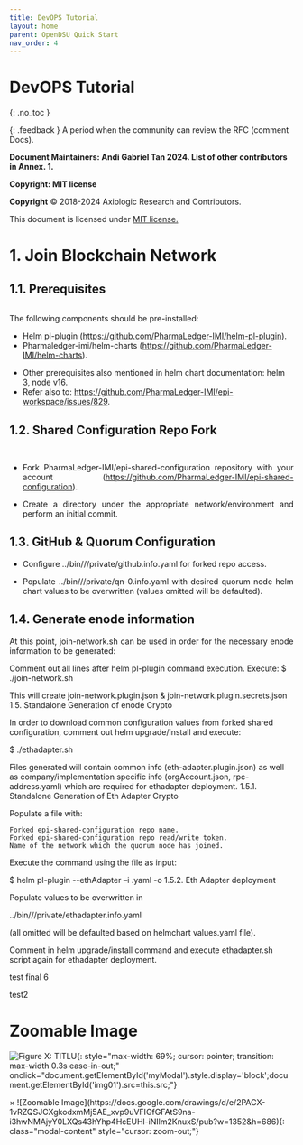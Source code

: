 ```yaml
---
title: DevOPS Tutorial 
layout: home
parent: OpenDSU Quick Start
nav_order: 4
---
```



# DevOPS Tutorial
{: .no_toc }

{: .feedback }
A period when the community can review the RFC (comment Docs).



**Document Maintainers: Andi Gabriel Tan 2024. List of other contributors in Annex. 1.**

**Copyright: MIT license**

 **Copyright** © 2018-2024 Axiologic Research and Contributors.

This document is licensed under [MIT license.](https://en.wikipedia.org/wiki/MIT_License)


# 1. Join Blockchain Network
## 1.1. Prerequisites

<div style="text-align:center;">
    <img alt="" src="https://docs.google.com/drawings/d/e/2PACX-1vQXzEuurQpzSmpHvjVQ55qP09jC4-53iSwucI6tL2my7qSW60k0L_wNSNVM7KfaGNmUFNzZIUhyUEJJ/pub?w=3197&h=951" class="imgMain" style="max-width: 100%; margin-left: 0px;"/>
    <p><b></b></p>
</div>

<p style='text-align: justify;'>The following components should be pre-installed:</p>

* Helm pl-plugin (<a href="https://github.com/PharmaLedger-IMI/helm-pl-plugin">https://github.com/PharmaLedger-IMI/helm-pl-plugin</a>).
* Pharmaledger-imi/helm-charts (<a href="https://github.com/PharmaLedger-IMI/helm-charts">https://github.com/PharmaLedger-IMI/helm-charts</a>).


- Other prerequisites also mentioned in helm chart documentation: helm 3, node v16.
- Refer also to: https://github.com/PharmaLedger-IMI/epi-workspace/issues/829.

## 1.2. Shared Configuration Repo Fork

<div style="text-align:center;">
    <img alt="" src="https://docs.google.com/drawings/d/e/2PACX-1vRZQSJCXgkodxmMj5AE_xvp9uVFIGfGFAtS9na-i3hwNMAjyY0LXQs43hYhp4HcEUHl-iNIlm2KnuxS/pub?w=1352&h=686" class="imgMain" style="max-width: 100%; margin-left: 0px;"/>
    <p><b></b></p>
</div>


<div style="text-align:center;">
    <img alt="" src="https://docs.google.com/drawings/d/e/2PACX-1vTkMe3YMQ6rziFepuCpvRWBQXiRRnkKUHyO5sF08wBR04VuxCStRf_p0t7G-eqfVcDPxIcD_F8qkdoC/pub?w=1565&h=779" class="imgMain" style="max-width: 100%; margin-left: 0px;"/>
    <p><b></b></p>
</div>


- <p style='text-align: justify;'>Fork PharmaLedger-IMI/epi-shared-configuration repository with your account   (<a href="https://github.com/PharmaLedger-IMI/epi-shared-configuration">https://github.com/PharmaLedger-IMI/epi-shared-configuration</a>).</p>
- <p style='text-align: justify;'>Create a directory under the appropriate network/environment and perform an initial commit.</p>

## 1.3. GitHub & Quorum Configuration

- <p style='text-align: justify;'>Configure ../bin/<company>/<network>/private/github.info.yaml for forked repo access.</p>
- <p style='text-align: justify;'>Populate ../bin/<company>/<network>/private/qn-0.info.yaml with desired quorum node helm chart values to be overwritten (values omitted will be defaulted).</p>

## 1.4. Generate enode information

<p style='text-align: justify;'>At this point, join-network.sh can be used in order for the necessary enode information to be generated:
</p>
    Comment out all lines after helm pl-plugin command execution.
    Execute: $ ./join-network.sh <company-name>

This  will create join-network.plugin.json & join-network.plugin.secrets.json
1.5. Standalone Generation of enode Crypto

In order to download common configuration values from forked shared configuration, comment out helm upgrade/install and execute:

$ ./ethadapter.sh <company>

Files generated will contain common info (eth-adapter.plugin.json) as well as company/implementation specific info (orgAccount.json, rpc-address.yaml) which are required for ethadapter deployment.
1.5.1. Standalone Generation of Eth Adapter Crypto

Populate a file with:

    Forked epi-shared-configuration repo name.
    Forked epi-shared-configuration repo read/write token.
    Name of the network which the quorum node has joined.

Execute the command using the file as input:

$ helm pl-plugin --ethAdapter –i <filename>.yaml -o
1.5.2. Eth Adapter deployment

Populate values to be overwritten in

../bin/<company>/<network>/private/ethadapter.info.yaml

 (all omitted will be defaulted based on helmchart values.yaml file).


Comment in helm upgrade/install command and execute ethadapter.sh script again for ethadapter deployment.



test final 6


test2

# Zoomable Image

![Figure X: TITLU](https://docs.google.com/drawings/d/e/2PACX-1vRZQSJCXgkodxmMj5AE_xvp9uVFIGfGFAtS9na-i3hwNMAjyY0LXQs43hYhp4HcEUHl-iNIlm2KnuxS/pub?w=1352&h=686){: style="max-width: 69%; cursor: pointer; transition: max-width 0.3s ease-in-out;" onclick="document.getElementById('myModal').style.display='block';document.getElementById('img01').src=this.src;"}

<!-- The Modal -->
<div id="myModal" class="modal" onclick="this.style.display='none'">
  <span class="close">&times;</span>
  ![Zoomable Image](https://docs.google.com/drawings/d/e/2PACX-1vRZQSJCXgkodxmMj5AE_xvp9uVFIGfGFAtS9na-i3hwNMAjyY0LXQs43hYhp4HcEUHl-iNIlm2KnuxS/pub?w=1352&h=686){: class="modal-content" style="cursor: zoom-out;"}
</div>